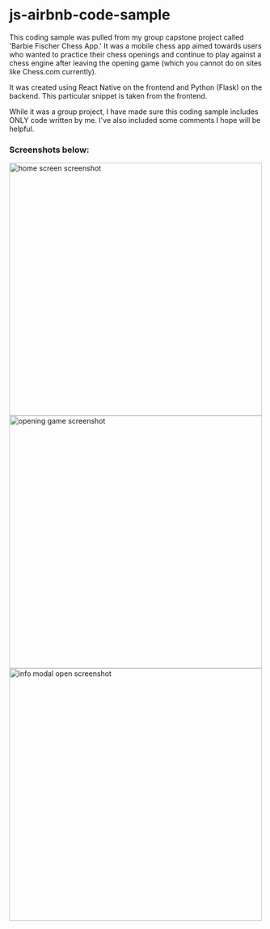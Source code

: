 # js-airbnb-code-sample
This coding sample was pulled from my group capstone project called 'Barbie Fischer Chess App.' It was a mobile chess app aimed towards users who wanted to practice their chess openings and continue to play against a chess engine after leaving the opening game (which you cannot do on sites like Chess.com currently).

It was created using React Native on the frontend and Python (Flask) on the backend. This particular snippet is taken from the frontend.

While it was a group project, I have made sure this coding sample includes ONLY code written by me. I've also included some comments I hope will be helpful.

### Screenshots below:
<img src="/assets/Screenshot 2024-02-16 at 5.03.23 AM.png" alt="home screen screenshot" height="500"> <img src="/assets/Screenshot 2024-02-16 at 5.04.50 AM.png" alt="opening game screenshot" height="500">  <img src="/assets/Screenshot 2024-02-16 at 5.05.29 AM.png" alt="info modal open screenshot" height="500">